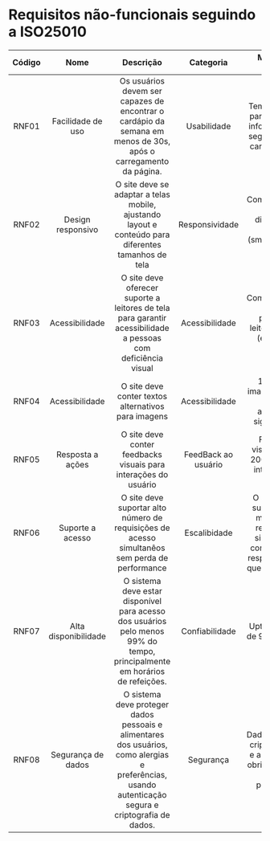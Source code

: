 
# Requisitos não-funcionais seguindo  a ISO25010

| **Código** | **Nome** | **Descrição** | **Categoria** | **Métricas / Notas** |
| :-: | :-: | :-: | :-:| :-: |
| RNF01 | Facilidade de uso | Os usuários devem ser capazes de encontrar o cardápio da semana em menos de 30s, após o carregamento da página.| Usabilidade| Tempo máximo para encontrar informação: 30 segundos após carregamento. | 
|RNF02 | Design responsivo | O site deve se adaptar a telas mobile, ajustando layout e conteúdo para diferentes tamanhos de tela | Responsividade|  Compatível com telas de dispositivos móveis (smartphones e tablets) | 
|RNF03| Acessibilidade| O site deve oferecer suporte a leitores de tela para garantir acessibilidade a pessoas com deficiência visual| Acessibilidade|  Compatibilidade com os principais leitores de tela (ex: NVDA, JAWS). | 
|RNF04| Acessibilidade| O site deve conter textos alternativos para imagens | Acessibilidade|  100% das imagens devem ter texto alternativo significativo. | 
|RNF05| Resposta a ações| O site deve conter feedbacks visuais para interações do usuário| FeedBack ao usuário|  Feedback visível em até 200ms após a interação do usuário. | 
|RNF06| Suporte a acesso | O site deve suportar alto número de requisições de acesso simultanêos sem perda de performance| Escalibidade| O sistema de suportar pelo menos 200 requisições simultâneas com tempo de resposta menor que 5 segundos|
| RNF07      | Alta disponibilidade | O sistema deve estar disponível para acesso dos usuários pelo menos 99% do tempo, principalmente em horários de refeições. | Confiabilidade   | Uptime mínimo de 99% mensal.                  |
| RNF08      | Segurança de dados   | O sistema deve proteger dados pessoais e alimentares dos usuários, como alergias e preferências, usando autenticação segura e criptografia de dados. | Segurança       | Dados sensíveis criptografados e autenticação obrigatória para ações protegidas. |